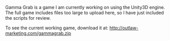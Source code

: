 Gamma Grab is a game I am currently working on using the Unity3D engine. The full game includes files too large to upload here, so I have just included the scripts for review.

To see the current working game, download it at:
http://outlaw-marketing.com/gammagrab.zip
